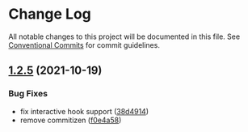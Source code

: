 # Change Log

All notable changes to this project will be documented in this file.
See [Conventional Commits](https://conventionalcommits.org) for commit guidelines.

## [1.2.5](https://github.com/ceopaludetto/ceop/compare/@ceop/plugin-loadable@1.2.1...@ceop/plugin-loadable@1.2.5) (2021-10-19)


### Bug Fixes

* fix interactive hook support ([38d4914](https://github.com/ceopaludetto/ceop/commit/38d49147bb1ce63f817a838ed86b11a0440f0f01))
* remove commitizen ([f0e4a58](https://github.com/ceopaludetto/ceop/commit/f0e4a58a8d41fab9fdccab54974c6d9f6eab3f73))
